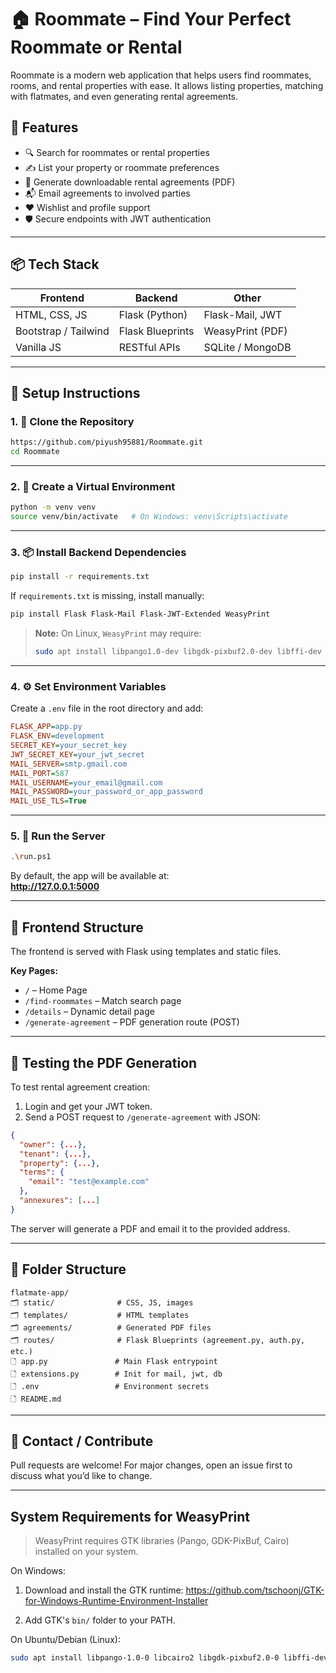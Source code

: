 # 🏠 Roommate – Find Your Perfect Roommate or Rental

Roommate is a modern web application that helps users find roommates, rooms, and rental properties with ease. It allows listing properties, matching with flatmates, and even generating rental agreements.

## 🚀 Features

- 🔍 Search for roommates or rental properties
- ✍️ List your property or roommate preferences
- 📄 Generate downloadable rental agreements (PDF)
- 📬 Email agreements to involved parties
- ❤️ Wishlist and profile support
- 🛡️ Secure endpoints with JWT authentication

---

## 📦 Tech Stack

| Frontend             | Backend            | Other              |
|----------------------|--------------------|---------------------|
| HTML, CSS, JS        | Flask (Python)     | Flask-Mail, JWT     |
| Bootstrap / Tailwind | Flask Blueprints   | WeasyPrint (PDF)    |
| Vanilla JS           | RESTful APIs       | SQLite / MongoDB    |

---

## 💠 Setup Instructions

### 1. 📁 Clone the Repository

```bash
https://github.com/piyush95881/Roommate.git
cd Roommate
```

---

### 2. 🐍 Create a Virtual Environment

```bash
python -m venv venv
source venv/bin/activate   # On Windows: venv\Scripts\activate
```

---

### 3. 📦 Install Backend Dependencies

```bash
pip install -r requirements.txt
```

If `requirements.txt` is missing, install manually:

```bash
pip install Flask Flask-Mail Flask-JWT-Extended WeasyPrint
```

> **Note:** On Linux, `WeasyPrint` may require:
> ```bash
> sudo apt install libpango1.0-dev libgdk-pixbuf2.0-dev libffi-dev libcairo2
> ```

---

### 4. ⚙️ Set Environment Variables

Create a `.env` file in the root directory and add:

```ini
FLASK_APP=app.py
FLASK_ENV=development
SECRET_KEY=your_secret_key
JWT_SECRET_KEY=your_jwt_secret
MAIL_SERVER=smtp.gmail.com
MAIL_PORT=587
MAIL_USERNAME=your_email@gmail.com
MAIL_PASSWORD=your_password_or_app_password
MAIL_USE_TLS=True
```

---

### 5. 🧪 Run the Server

```bash
.\run.ps1 
```

By default, the app will be available at:  
**http://127.0.0.1:5000**

---

## 💽 Frontend Structure

The frontend is served with Flask using templates and static files.

**Key Pages:**

- `/` – Home Page
- `/find-roommates` – Match search page
- `/details` – Dynamic detail page
- `/generate-agreement` – PDF generation route (POST)

---

## 🥪 Testing the PDF Generation

To test rental agreement creation:

1. Login and get your JWT token.
2. Send a POST request to `/generate-agreement` with JSON:
```json
{
  "owner": {...},
  "tenant": {...},
  "property": {...},
  "terms": {
    "email": "test@example.com"
  },
  "annexures": [...]
}
```

The server will generate a PDF and email it to the provided address.

---

## 🧩 Folder Structure

```
flatmate-app/
🗂️ static/              # CSS, JS, images
🗂️ templates/           # HTML templates
🗂️ agreements/          # Generated PDF files
🗂️ routes/              # Flask Blueprints (agreement.py, auth.py, etc.)
🗋 app.py               # Main Flask entrypoint
🗋 extensions.py        # Init for mail, jwt, db
🗋 .env                 # Environment secrets
🗋 README.md
```

---

## 📧 Contact / Contribute

Pull requests are welcome! For major changes, open an issue first to discuss what you’d like to change.

---




## System Requirements for WeasyPrint

> WeasyPrint requires GTK libraries (Pango, GDK-PixBuf, Cairo) installed on your system.

On Windows:

1. Download and install the GTK runtime:
   https://github.com/tschoonj/GTK-for-Windows-Runtime-Environment-Installer

2. Add GTK's `bin/` folder to your PATH.

On Ubuntu/Debian (Linux):

```bash
sudo apt install libpango-1.0-0 libcairo2 libgdk-pixbuf2.0-0 libffi-dev
